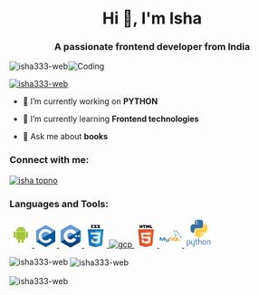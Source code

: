 <h1 align="center">Hi 👋, I'm Isha </h1>
<h3 align="center">A passionate frontend developer from India</h3>
<img align="right" alt="Coding" width="400" src="https://thumbs.gfycat.com/EllipticalCostlyChrysomelid-size_restricted.gif">

<p align="left"> <img src="https://komarev.com/ghpvc/?username=isha333-web&label=Profile%20views&color=0e75b6&style=flat" alt="isha333-web" /> </p>


<p align="left"> <a href="https://github.com/ryo-ma/github-profile-trophy"><img src="https://github-profile-trophy.vercel.app/?username=isha333-web" alt="isha333-web" /></a> </p>

- 🔭 I’m currently working on **PYTHON**

- 🌱 I’m currently learning **Frontend technologies**

- 💬 Ask me about **books**



<h3 align="left">Connect with me:</h3>
<p align="left">
<a href="https://linkedin.com/in/isha topno" target="blank"><img align="center" src="https://raw.githubusercontent.com/rahuldkjain/github-profile-readme-generator/master/src/images/icons/Social/linked-in-alt.svg" alt="isha topno" height="30" width="40" /></a>
</p>

<h3 align="left">Languages and Tools:</h3>
<p align="left"> <a href="https://developer.android.com" target="_blank" rel="noreferrer"> <img src="https://raw.githubusercontent.com/devicons/devicon/master/icons/android/android-original-wordmark.svg" alt="android" width="40" height="40"/> </a> <a href="https://www.cprogramming.com/" target="_blank" rel="noreferrer"> <img src="https://raw.githubusercontent.com/devicons/devicon/master/icons/c/c-original.svg" alt="c" width="40" height="40"/> </a> <a href="https://www.w3schools.com/cpp/" target="_blank" rel="noreferrer"> <img src="https://raw.githubusercontent.com/devicons/devicon/master/icons/cplusplus/cplusplus-original.svg" alt="cplusplus" width="40" height="40"/> </a> <a href="https://www.w3schools.com/css/" target="_blank" rel="noreferrer"> <img src="https://raw.githubusercontent.com/devicons/devicon/master/icons/css3/css3-original-wordmark.svg" alt="css3" width="40" height="40"/> </a> <a href="https://cloud.google.com" target="_blank" rel="noreferrer"> <img src="https://www.vectorlogo.zone/logos/google_cloud/google_cloud-icon.svg" alt="gcp" width="40" height="40"/> </a> <a href="https://www.w3.org/html/" target="_blank" rel="noreferrer"> <img src="https://raw.githubusercontent.com/devicons/devicon/master/icons/html5/html5-original-wordmark.svg" alt="html5" width="40" height="40"/> </a> <a href="https://www.mysql.com/" target="_blank" rel="noreferrer"> <img src="https://raw.githubusercontent.com/devicons/devicon/master/icons/mysql/mysql-original-wordmark.svg" alt="mysql" width="40" height="40"/> </a> <a href="https://reactjs.org/" target="_blank" rel="noreferrer"> <img src="https://github.com/devicons/devicon/blob/master/icons/python/python-original-wordmark.svg" alt="Python Logo" width="50" height="50"/>  </a> </p>

<p><img align="left" src="https://github-readme-stats.vercel.app/api/top-langs?username=isha333-web&show_icons=true&locale=en&layout=compact" alt="isha333-web" /></p>

<p>&nbsp;<img align="center" src="https://github-readme-stats.vercel.app/api?username=isha333-web&show_icons=true&locale=en" alt="isha333-web" /></p>

<p><img align="center" src="https://github-readme-streak-stats.herokuapp.com/?user=isha333-web&" alt="isha333-web" /></p>
